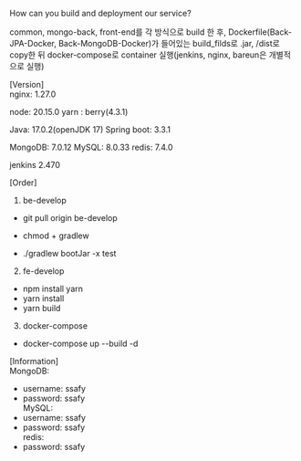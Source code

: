 How can you build and deployment our service? 

common, mongo-back, front-end를 각 방식으로 build 한 후,
Dockerfile(Back-JPA-Docker, Back-MongoDB-Docker)가 들어있는 build_filds로 .jar, /dist로 copy한 뒤 docker-compose로 container 실행(jenkins, nginx, bareun은 개별적으로 실행)

[Version]  
nginx: 1.27.0

node:  20.15.0
yarn : berry(4.3.1)

Java: 17.0.2(openJDK 17)
Spring boot: 3.3.1

MongoDB: 7.0.12
MySQL: 8.0.33
redis: 7.4.0

jenkins 2.470

[Order]
1. be-develop
- git pull origin be-develop

- chmod + gradlew
- ./gradlew bootJar -x test

2. fe-develop
- npm install yarn
- yarn install 
- yarn build

3. docker-compose
- docker-compose up --build -d

[Information]  
MongoDB:  
  - username: ssafy 
  - password: ssafy  
MySQL:  
  - username: ssafy  
  - password: ssafy  
redis:  
  - password: ssafy  
